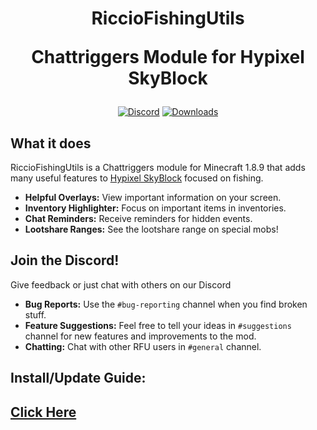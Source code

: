 <h1 align="center">
  RiccioFishingUtils 
  
  Chattriggers Module for Hypixel SkyBlock
</h1>

<div align="center">

[![Discord](https://img.shields.io/discord/1210734539186376774?label=discord&color=7289da&logo=discord&style=for-the-badge)](https://discord.gg/JfrXm6TqXz)
[![Downloads](https://img.shields.io/github/downloads/ricciow/RiccioFishingUtils/total?label=downloads&color=055ca3&logo=github&style=for-the-badge)](https://github.com/ricciow/RiccioFishingUtils/releases)
</div>

## What it does

RiccioFishingUtils is a Chattriggers module for Minecraft 1.8.9 that adds many useful features to [Hypixel SkyBlock](https://wiki.hypixel.net/Main_Page) focused on fishing.

* **Helpful Overlays:** View important information on your screen.
* **Inventory Highlighter:** Focus on important items in inventories.
* **Chat Reminders:** Receive reminders for hidden events.
* **Lootshare Ranges:** See the lootshare range on special mobs!

## Join the Discord!

Give feedback or just chat with others on our Discord

* **Bug Reports:** Use the `#bug-reporting` channel when you find broken stuff.
* **Feature Suggestions:** Feel free to tell your ideas in `#suggestions` channel for new features and improvements to the mod.
* **Chatting:** Chat with other RFU users in `#general` channel.

## Install/Update Guide:
[Click Here](https://github.com/Ricciow/RiccioFishingUtils/wiki/Manual-Install-Update)
---